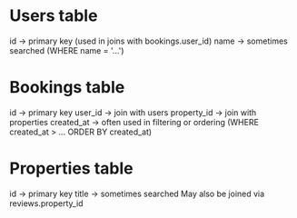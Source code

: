 # Users table

id → primary key (used in joins with bookings.user_id)
name → sometimes searched (WHERE name = '...')

# Bookings table

id → primary key
user_id → join with users
property_id → join with properties
created_at → often used in filtering or ordering (WHERE created_at > ... ORDER BY created_at)

# Properties table

id → primary key
title → sometimes searched
May also be joined via reviews.property_id